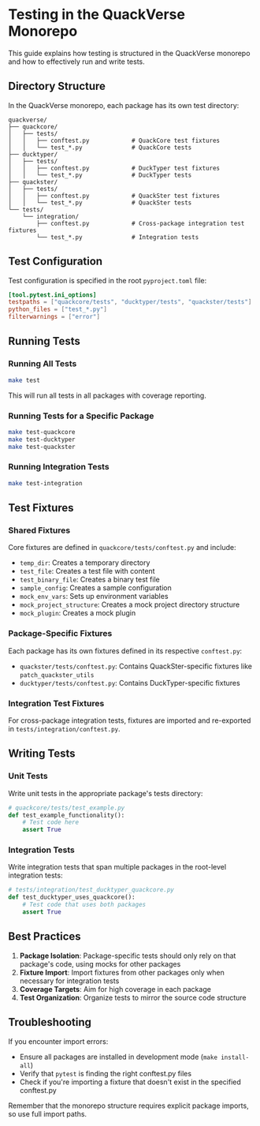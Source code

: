 # Testing in the QuackVerse Monorepo

This guide explains how testing is structured in the QuackVerse monorepo and how to effectively run and write tests.

## Directory Structure

In the QuackVerse monorepo, each package has its own test directory:

```
quackverse/
├── quackcore/
│   ├── tests/
│   │   ├── conftest.py            # QuackCore test fixtures
│   │   └── test_*.py              # QuackCore tests
├── ducktyper/
│   ├── tests/
│   │   ├── conftest.py            # DuckTyper test fixtures
│   │   └── test_*.py              # DuckTyper tests
├── quackster/
│   ├── tests/
│   │   ├── conftest.py            # QuackSter test fixtures
│   │   └── test_*.py              # QuackSter tests
└── tests/
    └── integration/
        ├── conftest.py            # Cross-package integration test fixtures
        └── test_*.py              # Integration tests
```

## Test Configuration

Test configuration is specified in the root `pyproject.toml` file:

```toml
[tool.pytest.ini_options]
testpaths = ["quackcore/tests", "ducktyper/tests", "quackster/tests"]
python_files = ["test_*.py"]
filterwarnings = ["error"]
```

## Running Tests

### Running All Tests

```bash
make test
```

This will run all tests in all packages with coverage reporting.

### Running Tests for a Specific Package

```bash
make test-quackcore
make test-ducktyper
make test-quackster
```

### Running Integration Tests

```bash
make test-integration
```

## Test Fixtures

### Shared Fixtures

Core fixtures are defined in `quackcore/tests/conftest.py` and include:

- `temp_dir`: Creates a temporary directory
- `test_file`: Creates a test file with content
- `test_binary_file`: Creates a binary test file
- `sample_config`: Creates a sample configuration
- `mock_env_vars`: Sets up environment variables
- `mock_project_structure`: Creates a mock project directory structure
- `mock_plugin`: Creates a mock plugin

### Package-Specific Fixtures

Each package has its own fixtures defined in its respective `conftest.py`:

- `quackster/tests/conftest.py`: Contains QuackSter-specific fixtures like `patch_quackster_utils`
- `ducktyper/tests/conftest.py`: Contains DuckTyper-specific fixtures

### Integration Test Fixtures

For cross-package integration tests, fixtures are imported and re-exported in `tests/integration/conftest.py`.

## Writing Tests

### Unit Tests

Write unit tests in the appropriate package's tests directory:

```python
# quackcore/tests/test_example.py
def test_example_functionality():
    # Test code here
    assert True
```

### Integration Tests

Write integration tests that span multiple packages in the root-level integration tests:

```python
# tests/integration/test_ducktyper_quackcore.py
def test_ducktyper_uses_quackcore():
    # Test code that uses both packages
    assert True
```

## Best Practices

1. **Package Isolation**: Package-specific tests should only rely on that package's code, using mocks for other packages
2. **Fixture Import**: Import fixtures from other packages only when necessary for integration tests
3. **Coverage Targets**: Aim for high coverage in each package
4. **Test Organization**: Organize tests to mirror the source code structure

## Troubleshooting

If you encounter import errors:
- Ensure all packages are installed in development mode (`make install-all`)
- Verify that `pytest` is finding the right conftest.py files
- Check if you're importing a fixture that doesn't exist in the specified conftest.py

Remember that the monorepo structure requires explicit package imports, so use full import paths.